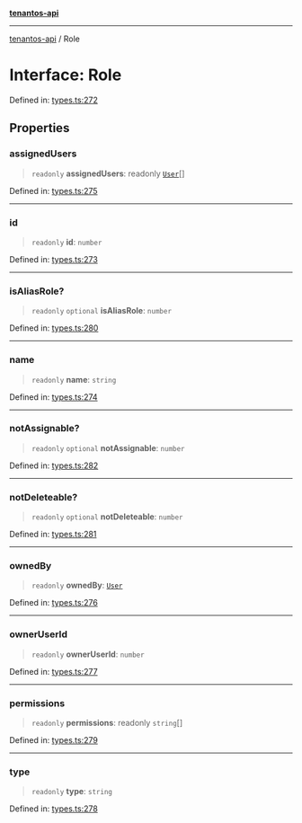 [**tenantos-api**](../README.md)

***

[tenantos-api](../globals.md) / Role

# Interface: Role

Defined in: [types.ts:272](https://github.com/shadmanZero/tenantos-api/blob/1c7b7035084787c8e7500a348d67d47efa9ca53a/src/types.ts#L272)

## Properties

### assignedUsers

> `readonly` **assignedUsers**: readonly [`User`](User.md)[]

Defined in: [types.ts:275](https://github.com/shadmanZero/tenantos-api/blob/1c7b7035084787c8e7500a348d67d47efa9ca53a/src/types.ts#L275)

***

### id

> `readonly` **id**: `number`

Defined in: [types.ts:273](https://github.com/shadmanZero/tenantos-api/blob/1c7b7035084787c8e7500a348d67d47efa9ca53a/src/types.ts#L273)

***

### isAliasRole?

> `readonly` `optional` **isAliasRole**: `number`

Defined in: [types.ts:280](https://github.com/shadmanZero/tenantos-api/blob/1c7b7035084787c8e7500a348d67d47efa9ca53a/src/types.ts#L280)

***

### name

> `readonly` **name**: `string`

Defined in: [types.ts:274](https://github.com/shadmanZero/tenantos-api/blob/1c7b7035084787c8e7500a348d67d47efa9ca53a/src/types.ts#L274)

***

### notAssignable?

> `readonly` `optional` **notAssignable**: `number`

Defined in: [types.ts:282](https://github.com/shadmanZero/tenantos-api/blob/1c7b7035084787c8e7500a348d67d47efa9ca53a/src/types.ts#L282)

***

### notDeleteable?

> `readonly` `optional` **notDeleteable**: `number`

Defined in: [types.ts:281](https://github.com/shadmanZero/tenantos-api/blob/1c7b7035084787c8e7500a348d67d47efa9ca53a/src/types.ts#L281)

***

### ownedBy

> `readonly` **ownedBy**: [`User`](User.md)

Defined in: [types.ts:276](https://github.com/shadmanZero/tenantos-api/blob/1c7b7035084787c8e7500a348d67d47efa9ca53a/src/types.ts#L276)

***

### ownerUserId

> `readonly` **ownerUserId**: `number`

Defined in: [types.ts:277](https://github.com/shadmanZero/tenantos-api/blob/1c7b7035084787c8e7500a348d67d47efa9ca53a/src/types.ts#L277)

***

### permissions

> `readonly` **permissions**: readonly `string`[]

Defined in: [types.ts:279](https://github.com/shadmanZero/tenantos-api/blob/1c7b7035084787c8e7500a348d67d47efa9ca53a/src/types.ts#L279)

***

### type

> `readonly` **type**: `string`

Defined in: [types.ts:278](https://github.com/shadmanZero/tenantos-api/blob/1c7b7035084787c8e7500a348d67d47efa9ca53a/src/types.ts#L278)
